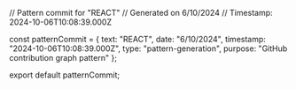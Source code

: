 // Pattern commit for "REACT"
// Generated on 6/10/2024
// Timestamp: 2024-10-06T10:08:39.000Z

const patternCommit = {
  text: "REACT",
  date: "6/10/2024",
  timestamp: "2024-10-06T10:08:39.000Z",
  type: "pattern-generation",
  purpose: "GitHub contribution graph pattern"
};

export default patternCommit;
